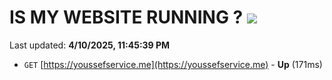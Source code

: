 # IS MY WEBSITE RUNNING ? [![](https://img.shields.io/static/v1?label=Sponsor&message=%E2%9D%A4&logo=GitHub&color=%23fe8e86)](https://github.com/sponsors/Youssef-Lehmam)

Last updated: **4/10/2025, 11:45:39 PM**

- `GET` [https://youssefservice.me](https://youssefservice.me) - **Up** (171ms)
